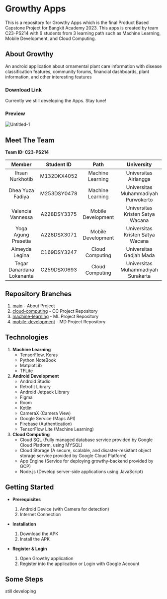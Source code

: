 # Growthy Apps
This is a repository for Growthy Apps which is the final Product Based Capstone Project for Bangkit Academy 2023. This apps is created by team C23-PS214 with 6 students from 3 learning path such as Machine Learning, Mobile Development, and Cloud Computing.

## About Growthy
An android application about ornamental plant care information with disease classification features, community forums, financial dashboards, plant information, and other interesting features

### Download Link
Currently we still developing the Apps. Stay tune!

### Preview
![Untitled-1](https://user-images.githubusercontent.com/100823714/236594053-613411d2-42cf-45c7-93ac-e27af4961ac4.png)

## Meet The Team
<b> Team ID: C23-PS214 </b>

|         Member                    |   Student ID  |        Path        |                University             |                                               
| :------------------------------:  |  :----------: | :----------------: |  :----------------------------------: |
|  Ihsan Nurkhotib                  |  M132DKX4052  |  Machine Learning  |  Universitas Airlangga                |
|  Dhea Yuza Fadiya                 |  M253DSY0478  |  Machine Learning  |  Universitas Muhammadiyah Purwokerto  |
|  Valencia Vannessa                |  A228DSY3375  | Mobile Development |  Universitas Kristen Satya Wacana     |
|  Yoga Agung Prasetia              |  A228DSX3071  | Mobile Development |  Universitas Kristen Satya Wacana     |
|  Almeyda Legina                   |  C169DSY3247  |  Cloud Computing   |  Universitas Gadjah Mada              |
|  Tegar Danardana Lokananta        |  C259DSX0693  |  Cloud Computing   |  Universitas Muhammadiyah Surakarta   |

## Repository Branches

1. [main](https://github.com/anShape/bangkit-capstone) - About Project
2. [cloud-computing](https://github.com/anShape/bangkit-capstone/tree/cloud-computing) - CC Project Repository
3. [machine-learning](https://github.com/anShape/bangkit-capstone/tree/machine-learning) - ML Project Repository
4. [mobile-development](https://github.com/anShape/bangkit-capstone/tree/mobile-development) - MD Project Repository

## Technologies

1. <b>Machine Learning</b>
   - TensorFlow, Keras
   - Python NoteBook
   - MatplotLib
   - TFLite
2. <b>Android Development</b>
   - Android Studio
   - Retrofit Library
   - Android Jetpack Library
   - Figma
   - Room
   - Kotlin
   - CameraX (Camera View)
   - Google Service (Maps API)
   - Firebase (Authentication)
   - TensorFlow Lite (Machine Learning)
3. <b>Cloud Computing</b>
   - Cloud SQL (Fully managed database service provided by Google Cloud Platform, using MYSQL)
   - Cloud Storage (A secure, scalable, and disaster-resistant object storage service provided by Google Cloud Platform)
   - App Engine (Service for deploying growthy-backend provided by GCP)
   - Node.js (Develop server-side applications using JavaScript)

## Getting Started

- **Prerequisites**

  1.  Android Device (with Camera for detection)
  2.  Internet Connection

- **Installation**

  1.  Download the APK
  2.  Install the APK

- **Register & Login**

  1.  Open Growthy application
  2.  Register into the application or Login with Google Account

## Some Steps

still developing
